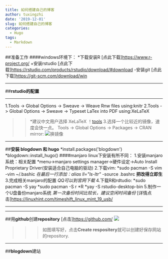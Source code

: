 ```yaml
---
title: 如何搭建自己的博客
author: tuxingzhi
date: '2019-12-01'
slug: 如何搭建自己的博客
categories:
  - Hugo
tags:
  - Markdown
---
```

##准备工作
####windows环境下：
*下载安装R [点此下载]<https://www.r-project.org/>
+安装rstudio [点此下载]<https://rstudio.com/products/rstudio/download/#download>
-安装git [点此下载]<https://git-scm.com/download/win>
***********
##**rstudio的配置**
***********
1.Tools -> Global Options -> Sweave -> Weave Rnw files using:knitr
2.Tools -> Global Options -> Sweave -> Typeset LaTex into PDF using:XeLaTeX
>>*建议中文用户选择 XeLaTeX
！[tools](https://gitee.com/heavenzone/picturebed/raw/master/zhonghaoguang.com/2018/20180117-02-sweave.png)
3.选择一个比较近的镜像，速度会快一点。
>>Tools -> Global Options -> Packages -> CRAN mirror:
![换镜像](../../../图片/换一个镜像.png)
************
##**安装 blogdown 和 hugo**
*install.packages('blogdown')
*blogdown::install_hugo()
####manjaro linux下安装有所不同：
1.安装manjaro系统：相关配置
*menu->manjaro settings manager->硬件设定->Auto Install Proprietary Driver(安装适合自己电脑的驱动)
2.下载vim:
*sudo pacman -S vim
-vim ~/.bashic   *在最后一行添加：alias ll="ls-ltr"*
-source .bashrc  **把改得立即生**
3.完成相关manjaro的配置  *QQ可以到官网下载*
4.下载R和rdtudio:
*sudo pacman -S yay
*sudo pacman -S r
*R
*yay -S rstudio-desktop-bin
5.制作一个U盘备份manjaro系统 *第一次备份时间比较长，建议空闲时间备份*
 [详情点击]<https://linuxhint.com/timeshift_linux_mint_19_usb/>
 ************************
 ************************
 ##用**github**创建**repository**
 [点击]<https://github.com/>
 ![](https://gitee.com/heavenzone/picturebed/raw/master/zhonghaoguang.com/2018/20180117-03-new-repo.png)
 >>>如图填写好，点击**Create respositery**就可以创建好保存网站的repository.
 ****************
 ##**blogdown**建站
 
 